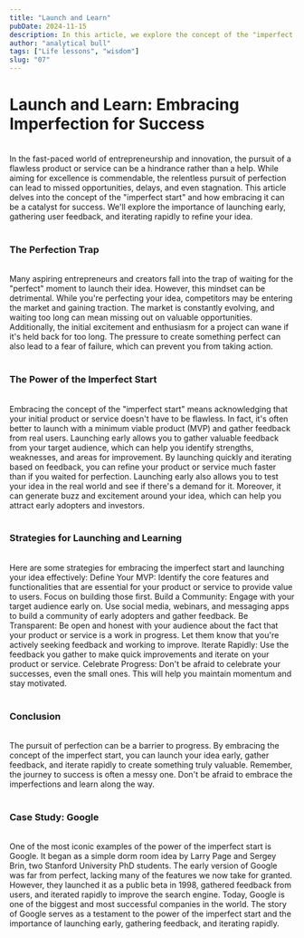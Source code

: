 ```yaml
---
title: "Launch and Learn"
pubDate: 2024-11-15
description: In this article, we explore the concept of the "imperfect start" and how embracing it can be a catalyst for success. We discuss the pitfalls of pursuing perfection and the benefits of launching early, gathering user feedback, and iterating rapidly. Learn strategies for embracing the imperfect start and case studies of successful companies that have done so. Discover how launching and learning can lead to innovation and progress.
author: "analytical bull"
tags: ["Life lessons", "wisdom"]
slug: "07"
---
```


# Launch and Learn: Embracing Imperfection for Success

<br />
In the fast-paced world of entrepreneurship and innovation, the pursuit of a flawless product or service can be a hindrance rather than a help. While aiming for excellence is commendable, the relentless pursuit of perfection can lead to missed opportunities, delays, and even stagnation. This article delves into the concept of the "imperfect start" and how embracing it can be a catalyst for success. We'll explore the importance of launching early, gathering user feedback, and iterating rapidly to refine your idea.
<br />
<br />

### The Perfection Trap

<br />
Many aspiring entrepreneurs and creators fall into the trap of waiting for the "perfect" moment to launch their idea. However, this mindset can be detrimental. While you're perfecting your idea, competitors may be entering the market and gaining traction. The market is constantly evolving, and waiting too long can mean missing out on valuable opportunities. Additionally, the initial excitement and enthusiasm for a project can wane if it's held back for too long. The pressure to create something perfect can also lead to a fear of failure, which can prevent you from taking action.
<br />
<br />

### The Power of the Imperfect Start

<br />
Embracing the concept of the "imperfect start" means acknowledging that your initial product or service doesn't have to be flawless. In fact, it's often better to launch with a minimum viable product (MVP) and gather feedback from real users. Launching early allows you to gather valuable feedback from your target audience, which can help you identify strengths, weaknesses, and areas for improvement. By launching quickly and iterating based on feedback, you can refine your product or service much faster than if you waited for perfection. Launching early also allows you to test your idea in the real world and see if there's a demand for it. Moreover, it can generate buzz and excitement around your idea, which can help you attract early adopters and investors.
<br />
<br />

### Strategies for Launching and Learning

<br />
Here are some strategies for embracing the imperfect start and launching your idea effectively:
Define Your MVP: Identify the core features and functionalities that are essential for your product or service to provide value to users. Focus on building those first.
Build a Community: Engage with your target audience early on. Use social media, webinars, and messaging apps to build a community of early adopters and gather feedback.
Be Transparent: Be open and honest with your audience about the fact that your product or service is a work in progress. Let them know that you're actively seeking feedback and working to improve.
Iterate Rapidly: Use the feedback you gather to make quick improvements and iterate on your product or service.
Celebrate Progress: Don't be afraid to celebrate your successes, even the small ones. This will help you maintain momentum and stay motivated.

<br />
<br />

### Conclusion

<br />
The pursuit of perfection can be a barrier to progress. By embracing the concept of the imperfect start, you can launch your idea early, gather feedback, and iterate rapidly to create something truly valuable. Remember, the journey to success is often a messy one. Don't be afraid to embrace the imperfections and learn along the way.

<br />
<br />

### Case Study: Google

<br />
One of the most iconic examples of the power of the imperfect start is Google. It began as a simple dorm room idea by Larry Page and Sergey Brin, two Stanford University PhD students. The early version of Google was far from perfect, lacking many of the features we now take for granted. However, they launched it as a public beta in 1998, gathered feedback from users, and iterated rapidly to improve the search engine. Today, Google is one of the biggest and most successful companies in the world. The story of Google serves as a testament to the power of the imperfect start and the importance of launching early, gathering feedback, and iterating rapidly.

